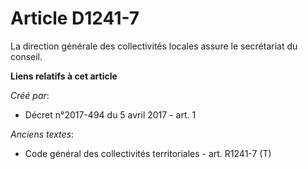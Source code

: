 # Article D1241-7

La direction générale des collectivités locales assure le secrétariat du conseil.

**Liens relatifs à cet article**

_Créé par_:

  - Décret n°2017-494 du 5 avril 2017 - art. 1

_Anciens textes_:

  - Code général des collectivités territoriales - art. R1241-7 (T)
